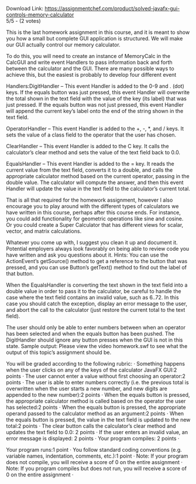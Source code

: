 Download Link: https://assignmentchef.com/product/solved-javafx-gui-controls-memory-calculator
<br>
5/5 - (2 votes)

 This is the last homework assignment in this course, and it is meant to show you how a small but complete GUI application is structured. We will make our GUI actually control our memory calculator.

To do this, you will need to create an instance of MemoryCalc in the CalcGUI and write event Handlers to pass information back and forth between the calculator and the GUI. There are many possible ways to achieve this, but the easiest is probably to develop four different event

Handlers:DigitHandler – This event Handler is added to the 0-9 and . (dot) keys. If the equals button was just pressed, this event Handler will overwrite the total shown in the text field with the value of the key (its label) that was just pressed. If the equals button was not just pressed, this event Handler will append the current key’s label onto the end of the string shown in the text field.

OperatorHandler – This event Handler is added to the +, -, *, and / keys. It sets the value of a class field to the operator that the user has chosen.

ClearHandler – This event Handler is added to the C key. It calls the calculator’s clear method and sets the value of the text field back to 0.0.

EqualsHandler – This event Handler is added to the = key. It reads the current value from the text field, converts it to a double, and calls the appropriate calculator method based on the current operator, passing in the double value. The calculator will compute the answer, and then this event Handler will update the value in the text field to the calculator’s current total.

That is all that required for the homework assignment, however I also encourage you to play around with the different types of calculators we have written in this course, perhaps after this course ends. For instance, you could add functionality for geometric operations like sine and cosine. Or you could create a Super Calculator that has different views for scalar, vector, and matrix calculations.

Whatever you come up with, I suggest you clean it up and document it. Potential employers always look favorably on being able to review code you have written and ask you questions about it. Hints: You can use the ActionEvent’s getSource() method to get a reference to the button that was pressed, and you can use Button’s getText() method to find out the label of that button.

When the EqualsHandler is converting the text shown in the text field into a double value in order to pass it to the calculator, be careful to handle the case where the text field contains an invalid value, such as 6..72. In this case you should catch the exception, display an error message to the user, and abort the call to the calculator (just restore the current total to the text field).

The user should only be able to enter numbers between when an operator has been selected and when the equals button has been pushed. The DigitHandler should ignore any button presses when the GUI is not in this state. Sample output: Please view the video homework.swf to see what the output of this topic’s assignment should be.

You will be graded according to the following rubric: · Something happens when the user clicks on any of the keys of the calculator JavaFX GUI:2 points · The user cannot enter a value without first choosing an operator:2 points · The user is able to enter numbers correctly (i.e. the previous total is overwritten when the user starts a new number, and new digits are appended to the new number):2 points · When the equals button is pressed, the appropriate calculator method is called based on the operator the user has selected:2 points · When the equals button is pressed, the appropriate operand passed to the calculator method as an argument:2 points · When the equals button is pressed, the value in the text field is updated to the new total:2 points · The clear button calls the calculator’s clear method and updates the text field to 0.0: 2 points · If the user enters an invalid value, an error message is displayed: 2 points · Your program compiles: 2 points ·

Your program runs:1 point · You follow standard coding conventions (e.g. variable names, indentation, comments, etc.):1 point · Note: If your program does not compile, you will receive a score of 0 on the entire assignment · Note: If you program compiles but does not run, you will receive a score of 0 on the entire assignment ·